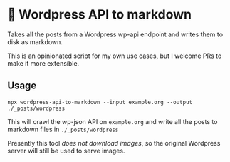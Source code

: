 # 🍱 Wordpress API to markdown

Takes all the posts from a Wordpress wp-api endpoint and writes them to disk as
markdown.

This is an opinionated script for my own use cases, but I welcome PRs to make it
more extensible.

## Usage

```
npx wordpress-api-to-markdown --input example.org --output ./_posts/wordpress
```

This will crawl the wp-json API on `example.org` and write all the posts to
markdown files in `./_posts/wordpress`

Presently this tool _does not download images_, so the original Wordpress
server will still be used to serve images.
